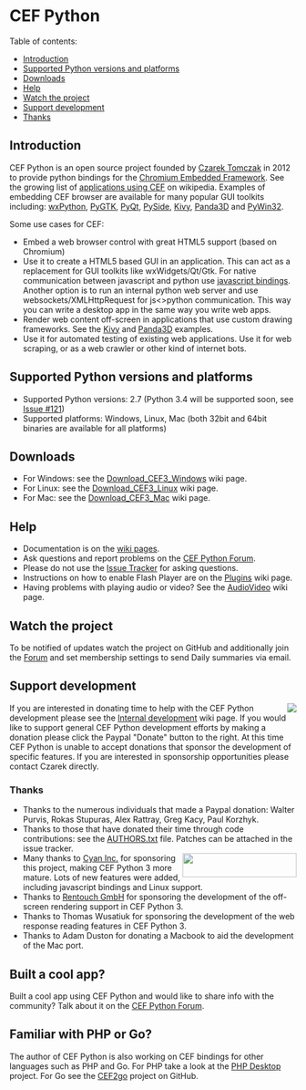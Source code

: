 # CEF Python

Table of contents:
 * [Introduction](#introduction)
 * [Supported Python versions and platforms](#supported-python-versions-and-platforms)
 * [Downloads](#downloads)
 * [Help](#help)
 * [Watch the project](#watch-the-project)
 * [Support development](#support-development)
 * [Thanks](#thanks)

## Introduction

CEF Python is an open source project founded by [Czarek Tomczak](http://www.linkedin.com/in/czarektomczak) in 2012 to provide python bindings for the [Chromium Embedded Framework](https://bitbucket.org/chromiumembedded/cef). See the growing list of [applications using CEF](http://en.wikipedia.org/wiki/Chromium_Embedded_Framework#Applications_using_CEF) on wikipedia. Examples of embedding CEF browser are available for many popular GUI toolkits including: [wxPython](../../wiki/wxPython), [PyGTK](../../wiki/PyGTK), [PyQt](../../wiki/PyQt), [PySide](../../wiki/PySide), [Kivy](../../wiki/Kivy), [Panda3D](../../wiki/Panda3D) and [PyWin32](../master/cefpython/cef3/windows/binaries_32bit/pywin32.py).

Some use cases for CEF: 

* Embed a web browser control with great HTML5 support (based on Chromium)
* Use it to create a HTML5 based GUI in an application. This can act as a replacement for GUI toolkits like wxWidgets/Qt/Gtk. For native communication between javascript and python use [javascript bindings](../../wiki/JavascriptBindings). Another option is to run an internal python web server and use websockets/XMLHttpRequest for js&lt;&gt;python communication. This way you can write a desktop app in the same way you write web apps. 
* Render web content off-screen in applications that use custom drawing frameworks. See the [Kivy](../../wiki/Kivy) and [Panda3D](../../wiki/Panda3D) examples.
* Use it for automated testing of existing web applications. Use it for web scraping, or as a web crawler or other kind of internet bots.

## Supported Python versions and platforms

* Supported Python versions: 2.7 (Python 3.4 will be supported soon, see [Issue #121](../../issues/121))
* Supported platforms: Windows, Linux, Mac (both 32bit and 64bit binaries are available for all platforms)

## Downloads

* For Windows: see the [Download_CEF3_Windows](../../wiki/Download_CEF3_Windows) wiki page.
* For Linux: see the [Download_CEF3_Linux](../../wiki/Download_CEF3_Linux) wiki page.
* For Mac: see the [Download_CEF3_Mac](../../wiki/Download_CEF3_Mac) wiki page.

## Help

* Documentation is on the [wiki pages](../../wiki).
* Ask questions and report problems on the [CEF Python Forum](https://groups.google.com/group/cefpython).
* Please do not use the [Issue Tracker](../../issues) for asking questions.
* Instructions on how to enable Flash Player are on the [Plugins](../../wiki/Plugins) wiki page.
* Having problems with playing audio or video? See the [AudioVideo](../../wiki/AudioVideo) wiki page. 

## Watch the project

To be notified of updates watch the project on GitHub and additionally join the [Forum](http://groups.google.com/group/cefpython) and set membership settings to send Daily summaries via email.

## Support development

<a href="https://www.paypal.com/cgi-bin/webscr?cmd=_s-xclick&amp;hosted_button_id=95W9VHNSFWRUN"><img align="right" src="https://www.paypalobjects.com/en_US/GB/i/btn/btn_donateCC_LG.gif"></img></a> If you are interested in donating time to help with the CEF Python development please see the [Internal development](../../wiki/InternalDevelopment) wiki page. If you would like to support general CEF Python development efforts by making a donation please click the Paypal "Donate" button to the right. At this time CEF Python is unable to accept donations that sponsor the development of specific features. If you are interested in sponsorship opportunities please contact Czarek directly.

### Thanks

* Thanks to the numerous individuals that made a Paypal donation: Walter Purvis, Rokas Stupuras, Alex Rattray, Greg Kacy, Paul Korzhyk.
* Thanks to those that have donated their time through code contributions: see the  [AUTHORS.txt](../master/cefpython/AUTHORS.txt) file. Patches can be attached in the issue tracker.
* <a href="http://www.cyaninc.com/"><img align="right" width="200" height="42" src="https://raw.githubusercontent.com/cztomczak/cefpython/master/cefpython/var/cyan_new_logo.png"></img></a>Many thanks to [Cyan Inc.](http://www.cyaninc.com/) for sponsoring this project, making CEF Python 3 more mature. Lots of new features were added, including javascript bindings and Linux support.
* Thanks to [Rentouch GmbH](http://www.rentouch.ch/) for sponsoring the development of the off-screen rendering support in CEF Python 3.
* Thanks to Thomas Wusatiuk for sponsoring the development of the web response reading features in CEF Python 3.
* Thanks to Adam Duston for donating a Macbook to aid the development of the Mac port.

## Built a cool app?

Built a cool app using CEF Python and would like to share info with the community? Talk about it on the [CEF Python Forum](https://groups.google.com/group/cefpython).

## Familiar with PHP or Go?

The author of CEF Python is also working on CEF bindings for other languages such as PHP and Go. For PHP take a look at the [PHP Desktop](https://github.com/cztomczak/phpdesktop) project. For Go see the [CEF2go](https://github.com/cztomczak/cef2go) project on GitHub.
